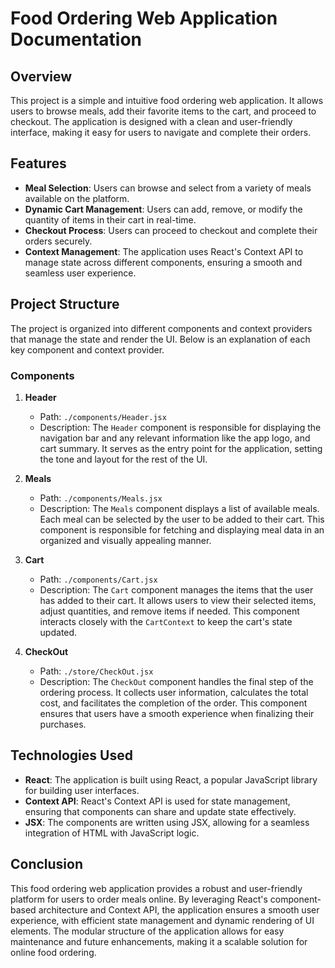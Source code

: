

# Food Ordering Web Application Documentation

## Overview

This project is a simple and intuitive food ordering web application. It allows users to browse meals, add their favorite items to the cart, and proceed to checkout. The application is designed with a clean and user-friendly interface, making it easy for users to navigate and complete their orders.

## Features

- **Meal Selection**: Users can browse and select from a variety of meals available on the platform.
- **Dynamic Cart Management**: Users can add, remove, or modify the quantity of items in their cart in real-time.
- **Checkout Process**: Users can proceed to checkout and complete their orders securely.
- **Context Management**: The application uses React's Context API to manage state across different components, ensuring a smooth and seamless user experience.

## Project Structure

The project is organized into different components and context providers that manage the state and render the UI. Below is an explanation of each key component and context provider.

### Components

1. **Header**
   - Path: `./components/Header.jsx`
   - Description: The `Header` component is responsible for displaying the navigation bar and any relevant information like the app logo, and cart summary. It serves as the entry point for the application, setting the tone and layout for the rest of the UI.

2. **Meals**
   - Path: `./components/Meals.jsx`
   - Description: The `Meals` component displays a list of available meals. Each meal can be selected by the user to be added to their cart. This component is responsible for fetching and displaying meal data in an organized and visually appealing manner.

3. **Cart**
   - Path: `./components/Cart.jsx`
   - Description: The `Cart` component manages the items that the user has added to their cart. It allows users to view their selected items, adjust quantities, and remove items if needed. This component interacts closely with the `CartContext` to keep the cart's state updated.

4. **CheckOut**
   - Path: `./store/CheckOut.jsx`
   - Description: The `CheckOut` component handles the final step of the ordering process. It collects user information, calculates the total cost, and facilitates the completion of the order. This component ensures that users have a smooth experience when finalizing their purchases.

## Technologies Used

- **React**: The application is built using React, a popular JavaScript library for building user interfaces.
- **Context API**: React's Context API is used for state management, ensuring that components can share and update state effectively.
- **JSX**: The components are written using JSX, allowing for a seamless integration of HTML with JavaScript logic.

## Conclusion

This food ordering web application provides a robust and user-friendly platform for users to order meals online. By leveraging React's component-based architecture and Context API, the application ensures a smooth user experience, with efficient state management and dynamic rendering of UI elements. The modular structure of the application allows for easy maintenance and future enhancements, making it a scalable solution for online food ordering.
